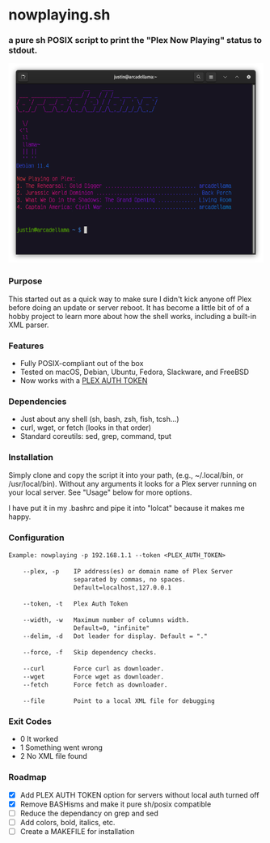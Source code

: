 # nowplaying.sh
### a pure sh POSIX script to print the "Plex Now Playing" status to stdout.

![Image](/images/screenshot.png)

### Purpose
This started out as a quick way to make sure I didn't kick anyone off Plex before doing an update or server reboot. It has become a little bit of of a hobby project to learn more about how the shell works, including a built-in XML parser.

### Features
- Fully POSIX-compliant out of the box
- Tested on macOS, Debian, Ubuntu, Fedora, Slackware, and FreeBSD
- Now works with a [PLEX AUTH TOKEN](https://support.plex.tv/articles/204059436-finding-an-authentication-token-x-plex-token/)

### Dependencies
- Just about any shell (sh, bash, zsh, fish, tcsh...)
- curl, wget, or fetch (looks in that order)
- Standard coreutils: sed, grep, command, tput

### Installation
Simply clone and copy the script it into your path, (e.g., ~/.local/bin, or /usr/local/bin). Without any arguments it looks for a Plex server running on your local server.
See "Usage" below for more options.

I have put it in my .bashrc and pipe it into "lolcat" because it makes me happy.

### Configuration

    Example: nowplaying -p 192.168.1.1 --token <PLEX_AUTH_TOKEN> 
            
        --plex, -p    IP address(es) or domain name of Plex Server
                      separated by commas, no spaces.
                      Default=localhost,127.0.0.1

        --token, -t   Plex Auth Token

        --width, -w   Maximum number of columns width.
                      Default=0, "infinite"
        --delim, -d   Dot leader for display. Default = "."
       
        --force, -f   Skip dependency checks.

        --curl        Force curl as downloader.
        --wget        Force wget as downloader.
        --fetch       Force fetch as downloader.

        --file        Point to a local XML file for debugging

### Exit Codes
- 0 It worked
- 1 Something went wrong
- 2 No XML file found

### Roadmap
- [x] Add PLEX AUTH TOKEN option for servers without local auth turned off
- [x] Remove BASHisms and make it pure sh/posix compatible
- [ ] Reduce the dependancy on grep and sed
- [ ] Add colors, bold, italics, etc.
- [ ] Create a MAKEFILE for installation
